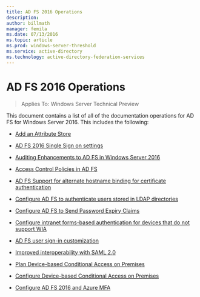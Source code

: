 ```yaml
---
title: AD FS 2016 Operations
description:
author: billmath
manager: femila
ms.date: 07/13/2016
ms.topic: article
ms.prod: windows-server-threshold
ms.service: active-directory
ms.technology: active-directory-federation-services
---
```

# AD FS 2016 Operations

>Applies To: Windows Server Technical Preview

This document contains a list of all of the documentation operations for AD FS for Windows Server 2016. This includes the following:  
  
* [Add an Attribute Store](../ad-fs/operations/Add-an-Attribute-Store.md)  
  
* [AD FS 2016 Single Sign on settings](../ad-fs/operations/AD-FS-2016-Single-Sign-On-Settings.md)  

* [Auditing Enhancements to AD FS in Windows Server 2016](../ad-fs/operations/Auditing-Enhancements-to-AD-FS-in-Windows-Server-2016.md)  
    
*   [Access Control Policies in AD FS](../ad-fs/operations/Access-Control-Policies-in-AD-FS.md)  
  
* [AD FS Support for alternate hostname binding for certificate authentication](../ad-fs/operations/AD-FS-support-for-alternate-hostname-binding-for-certificate-authentication.md)  
  
* [Configure AD FS to authenticate users stored in LDAP directories](../ad-fs/operations/Configure-AD-FS-to-authenticate-users-stored-in-LDAP-directories.md)  
  
* [Configure AD FS to Send Password Expiry Claims](../ad-fs/operations/Configure-AD-FS-to-Send-Password-Expiry-Claims.md)  

* [Configure intranet forms-based authentication for devices that do not support WIA](../ad-fs/operations/Configure-intranet-forms-based-authentication-for-devices-that-do-not-support-WIA.md)
  
* [AD FS user sign-in customization](../ad-fs/operations/AD-FS-user-sign-in-customization.md)  
  
* [Improved interoperability with SAML 2.0](../ad-fs/operations/Improved-interoperability-with-SAML-2.0.md)  
  
* [Plan Device-based Conditional Access on Premises](../ad-fs/operations/Plan-Device-based-Conditional-Access-on-Premises.md) 

*  [Configure Device-based Conditional Access on Premises](../ad-fs/operations/Configure-Device-based-Conditional-Access-on-Premises.md)   
  
* [Configure AD FS 2016 and Azure MFA](../ad-fs/operations/Configure-AD-FS-2016-and-Azure-MFA.md)  
  
  
  


